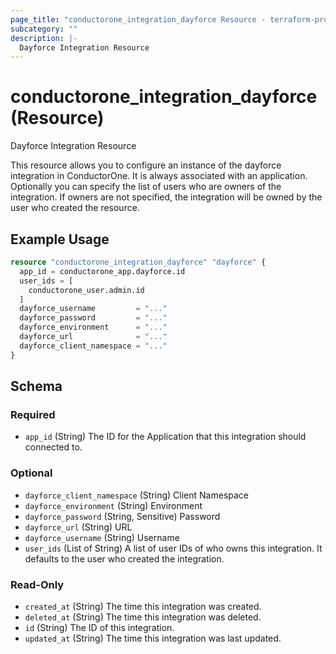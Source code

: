 ```yaml
---
page_title: "conductorone_integration_dayforce Resource - terraform-provider-conductorone"
subcategory: ""
description: |-
  Dayforce Integration Resource
---
```


# conductorone_integration_dayforce (Resource)

Dayforce Integration Resource

This resource allows you to configure an instance of the dayforce integration in ConductorOne.
It is always associated with an application. Optionally you can specify the list of users who are owners of the integration.
If owners are not specified, the integration will be owned by the user who created the resource.

## Example Usage

```terraform
resource "conductorone_integration_dayforce" "dayforce" {
  app_id = conductorone_app.dayforce.id
  user_ids = [
    conductorone_user.admin.id
  ]
  dayforce_username         = "..."
  dayforce_password         = "..."
  dayforce_environment      = "..."
  dayforce_url              = "..."
  dayforce_client_namespace = "..."
}
```

<!-- schema generated by tfplugindocs -->
## Schema

### Required

- `app_id` (String) The ID for the Application that this integration should connected to.

### Optional

- `dayforce_client_namespace` (String) Client Namespace
- `dayforce_environment` (String) Environment
- `dayforce_password` (String, Sensitive) Password
- `dayforce_url` (String) URL
- `dayforce_username` (String) Username
- `user_ids` (List of String) A list of user IDs of who owns this integration. It defaults to the user who created the integration.

### Read-Only

- `created_at` (String) The time this integration was created.
- `deleted_at` (String) The time this integration was deleted.
- `id` (String) The ID of this integration.
- `updated_at` (String) The time this integration was last updated.
